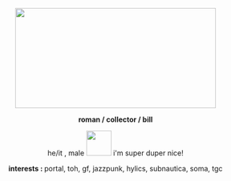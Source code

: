 <p align="center">
<img src="https://imgur.com/vC0N0Js.gif" width="400" height="200" />
<p align="center">
  <b> roman / collector / bill </b>
<p align="center">
he/it , male <img src="https://i.imgur.com/HqIswgO.gif" width="50" height="50" /> i'm super duper nice!
<p align="center">
<b> interests : </b> portal, toh, gf, jazzpunk, hylics, subnautica, soma, tgc
